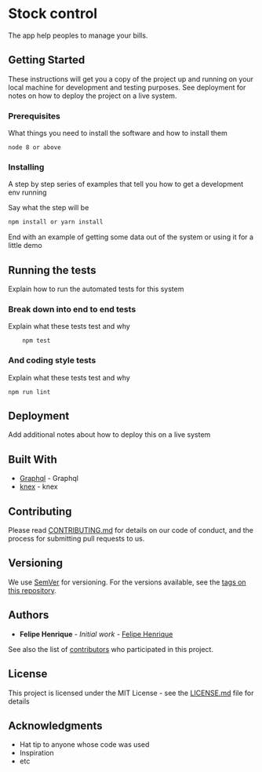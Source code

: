 # Stock control

The app help peoples to manage your bills.

## Getting Started

These instructions will get you a copy of the project up and running on your local machine for development and testing purposes. See deployment for notes on how to deploy the project on a live system.

### Prerequisites

What things you need to install the software and how to install them

```
node 8 or above
```

### Installing

A step by step series of examples that tell you how to get a development env running

Say what the step will be

```bash
npm install or yarn install
```


End with an example of getting some data out of the system or using it for a little demo

## Running the tests

Explain how to run the automated tests for this system

### Break down into end to end tests

Explain what these tests test and why

```
    npm test
```

### And coding style tests

Explain what these tests test and why

```
npm run lint
```

## Deployment

Add additional notes about how to deploy this on a live system

## Built With

* [Graphql](https://github.com/graphql/graphql.github.io) - Graphql
* [knex](https://github.com/tgriesser/knex) - knex

## Contributing

Please read [CONTRIBUTING.md](https://gist.github.com/PurpleBooth/b24679402957c63ec426) for details on our code of conduct, and the process for submitting pull requests to us.

## Versioning

We use [SemVer](http://semver.org/) for versioning. For the versions available, see the [tags on this repository](https://github.com/your/project/tags). 

## Authors

* **Felipe Henrique** - *Initial work* - [Felipe Henrique](https://github.com/felipehfs)

See also the list of [contributors](https://github.com/your/project/contributors) who participated in this project.

## License

This project is licensed under the MIT License - see the [LICENSE.md](LICENSE.md) file for details

## Acknowledgments

* Hat tip to anyone whose code was used
* Inspiration
* etc